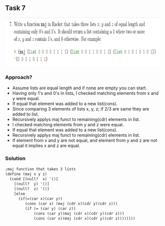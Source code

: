 ## Task 7

<p><img src="https://github.com/DarrenFitz/TheoryOfAlgorithms/blob/master/Resources/7.PNG" width="851" height="158"></p>


### Approach? 
* Assume lists are equal length and if none are empty you can start.
* Having only 1's and 0's in lists, I checked matching elements from x and y were equal.
* If equal that element was added to a new list(cons).
* Since comparing 3 elements of lists x, y, z; if 2/3 are same they are added to list.
* Recursively applys maj funct to remaining(cdr) elements in list. 
* I checked matching elements from y and z were equal.
* If equal that element was added to a new list(cons).
* Recursively applys maj funct to remaining(cdr) elements in list. 
* If element from x and y are not equal, and element from y and z are not equal it implies x and z are equal.


### Solution
```Racket
;maj function that takes 3 lists
(define (maj x y z)
  (cond [(null?  x) '()]
    [(null?  y) '()]
    [(null?  z) '()]
    [else
      (if(=(car x)(car y))
         (cons (car x) (maj (cdr x)(cdr y)(cdr z)))
         (if (= (car y) (car z))
             (cons (car y)(maj (cdr x)(cdr y)(cdr z)))
             (cons (car x)(maj (cdr x)(cdr y)(cdr z)))))]))

```
